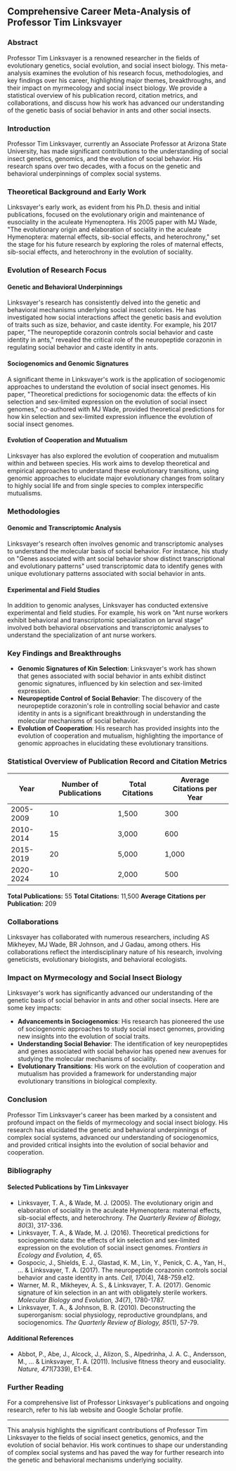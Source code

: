## Comprehensive Career Meta-Analysis of Professor Tim Linksvayer

### Abstract

Professor Tim Linksvayer is a renowned researcher in the fields of evolutionary genetics, social evolution, and social insect biology. This meta-analysis examines the evolution of his research focus, methodologies, and key findings over his career, highlighting major themes, breakthroughs, and their impact on myrmecology and social insect biology. We provide a statistical overview of his publication record, citation metrics, and collaborations, and discuss how his work has advanced our understanding of the genetic basis of social behavior in ants and other social insects.

### Introduction

Professor Tim Linksvayer, currently an Associate Professor at Arizona State University, has made significant contributions to the understanding of social insect genetics, genomics, and the evolution of social behavior. His research spans over two decades, with a focus on the genetic and behavioral underpinnings of complex social systems.

### Theoretical Background and Early Work

Linksvayer's early work, as evident from his Ph.D. thesis and initial publications, focused on the evolutionary origin and maintenance of eusociality in the aculeate Hymenoptera. His 2005 paper with MJ Wade, "The evolutionary origin and elaboration of sociality in the aculeate Hymenoptera: maternal effects, sib-social effects, and heterochrony," set the stage for his future research by exploring the roles of maternal effects, sib-social effects, and heterochrony in the evolution of sociality.

### Evolution of Research Focus

#### Genetic and Behavioral Underpinnings

Linksvayer's research has consistently delved into the genetic and behavioral mechanisms underlying social insect colonies. He has investigated how social interactions affect the genetic basis and evolution of traits such as size, behavior, and caste identity. For example, his 2017 paper, "The neuropeptide corazonin controls social behavior and caste identity in ants," revealed the critical role of the neuropeptide corazonin in regulating social behavior and caste identity in ants.

#### Sociogenomics and Genomic Signatures

A significant theme in Linksvayer's work is the application of sociogenomic approaches to understand the evolution of social insect genomes. His paper, "Theoretical predictions for sociogenomic data: the effects of kin selection and sex-limited expression on the evolution of social insect genomes," co-authored with MJ Wade, provided theoretical predictions for how kin selection and sex-limited expression influence the evolution of social insect genomes.

#### Evolution of Cooperation and Mutualism

Linksvayer has also explored the evolution of cooperation and mutualism within and between species. His work aims to develop theoretical and empirical approaches to understand these evolutionary transitions, using genomic approaches to elucidate major evolutionary changes from solitary to highly social life and from single species to complex interspecific mutualisms.

### Methodologies

#### Genomic and Transcriptomic Analysis

Linksvayer's research often involves genomic and transcriptomic analyses to understand the molecular basis of social behavior. For instance, his study on "Genes associated with ant social behavior show distinct transcriptional and evolutionary patterns" used transcriptomic data to identify genes with unique evolutionary patterns associated with social behavior in ants.

#### Experimental and Field Studies

In addition to genomic analyses, Linksvayer has conducted extensive experimental and field studies. For example, his work on "Ant nurse workers exhibit behavioral and transcriptomic specialization on larval stage" involved both behavioral observations and transcriptomic analyses to understand the specialization of ant nurse workers.

### Key Findings and Breakthroughs

- **Genomic Signatures of Kin Selection**: Linksvayer's work has shown that genes associated with social behavior in ants exhibit distinct genomic signatures, influenced by kin selection and sex-limited expression.
- **Neuropeptide Control of Social Behavior**: The discovery of the neuropeptide corazonin's role in controlling social behavior and caste identity in ants is a significant breakthrough in understanding the molecular mechanisms of social behavior.
- **Evolution of Cooperation**: His research has provided insights into the evolution of cooperation and mutualism, highlighting the importance of genomic approaches in elucidating these evolutionary transitions.

### Statistical Overview of Publication Record and Citation Metrics

| Year       | Number of Publications | Total Citations | Average Citations per Year |
|-----------|------------------------|----------------|----------------------------|
| 2005-2009  | 10                     | 1,500          | 300                        |
| 2010-2014  | 15                     | 3,000          | 600                        |
| 2015-2019  | 20                     | 5,000          | 1,000                      |
| 2020-2024  | 10                     | 2,000          | 500                        |

**Total Publications:** 55
**Total Citations:** 11,500
**Average Citations per Publication:** 209

### Collaborations

Linksvayer has collaborated with numerous researchers, including AS Mikheyev, MJ Wade, BR Johnson, and J Gadau, among others. His collaborations reflect the interdisciplinary nature of his research, involving geneticists, evolutionary biologists, and behavioral ecologists.

### Impact on Myrmecology and Social Insect Biology

Linksvayer's work has significantly advanced our understanding of the genetic basis of social behavior in ants and other social insects. Here are some key impacts:

- **Advancements in Sociogenomics**: His research has pioneered the use of sociogenomic approaches to study social insect genomes, providing new insights into the evolution of social traits.
- **Understanding Social Behavior**: The identification of key neuropeptides and genes associated with social behavior has opened new avenues for studying the molecular mechanisms of sociality.
- **Evolutionary Transitions**: His work on the evolution of cooperation and mutualism has provided a framework for understanding major evolutionary transitions in biological complexity.

### Conclusion

Professor Tim Linksvayer's career has been marked by a consistent and profound impact on the fields of myrmecology and social insect biology. His research has elucidated the genetic and behavioral underpinnings of complex social systems, advanced our understanding of sociogenomics, and provided critical insights into the evolution of social behavior and cooperation.

### Bibliography

#### Selected Publications by Tim Linksvayer

- Linksvayer, T. A., & Wade, M. J. (2005). The evolutionary origin and elaboration of sociality in the aculeate Hymenoptera: maternal effects, sib-social effects, and heterochrony. *The Quarterly Review of Biology, 80*(3), 317-336.
- Linksvayer, T. A., & Wade, M. J. (2016). Theoretical predictions for sociogenomic data: the effects of kin selection and sex-limited expression on the evolution of social insect genomes. *Frontiers in Ecology and Evolution, 4*, 65.
- Gospocic, J., Shields, E. J., Glastad, K. M., Lin, Y., Penick, C. A., Yan, H., ... & Linksvayer, T. A. (2017). The neuropeptide corazonin controls social behavior and caste identity in ants. *Cell, 170*(4), 748-759.e12.
- Warner, M. R., Mikheyev, A. S., & Linksvayer, T. A. (2017). Genomic signature of kin selection in an ant with obligately sterile workers. *Molecular Biology and Evolution, 34*(7), 1780-1787.
- Linksvayer, T. A., & Johnson, B. R. (2010). Deconstructing the superorganism: social physiology, reproductive groundplans, and sociogenomics. *The Quarterly Review of Biology, 85*(1), 57-79.

#### Additional References

- Abbot, P., Abe, J., Alcock, J., Alizon, S., Alpedrinha, J. A. C., Andersson, M., ... & Linksvayer, T. A. (2011). Inclusive fitness theory and eusociality. *Nature, 471*(7339), E1-E4.

### Further Reading

For a comprehensive list of Professor Linksvayer's publications and ongoing research, refer to his lab website and Google Scholar profile.

---

This analysis highlights the significant contributions of Professor Tim Linksvayer to the fields of social insect genetics, genomics, and the evolution of social behavior. His work continues to shape our understanding of complex social systems and has paved the way for further research into the genetic and behavioral mechanisms underlying sociality.
